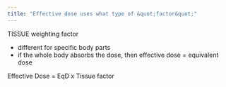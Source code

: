 ```yaml
---
title: "Effective dose uses what type of &quot;factor&quot;"
---
```

TISSUE weighting factor 
- different for specific body parts
- if the whole body absorbs the dose, then effective dose = equivalent dose

Effective Dose = EqD x Tissue factor

